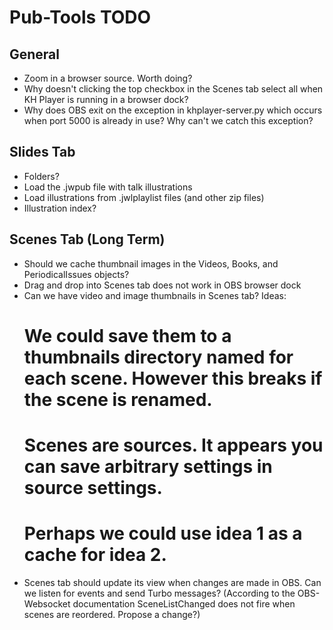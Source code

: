 # Pub-Tools TODO

## General

* Zoom in a browser source. Worth doing?
* Why doesn't clicking the top checkbox in the Scenes tab select all
when KH Player is running in a browser dock?
* Why does OBS exit on the exception in khplayer-server.py which occurs when
port 5000 is already in use? Why can't we catch this exception?

## Slides Tab

* Folders?
* Load the .jwpub file with talk illustrations
* Load illustrations from .jwlplaylist files (and other zip files)
* Illustration index?

## Scenes Tab (Long Term)

* Should we cache thumbnail images in the Videos, Books, and PeriodicalIssues objects?
* Drag and drop into Scenes tab does not work in OBS browser dock
* Can we have video and image thumbnails in Scenes tab? Ideas:
  # We could save them to a thumbnails directory named for each scene. However this breaks if the scene is renamed.
  # Scenes are sources. It appears you can save arbitrary settings in source settings.
  # Perhaps we could use idea 1 as a cache for idea 2.
* Scenes tab should update its view when changes are made in OBS. Can we listen
  for events and send Turbo messages? (According to the OBS-Websocket documentation
  SceneListChanged does not fire when scenes are reordered. Propose a change?)

